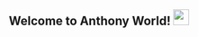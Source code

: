 <h2 align="center">
  Welcome to Anthony World!
  <img src="https://media.giphy.com/media/hvRJCLFzcasrR4ia7z/giphy.gif" width="28">
</h2>
